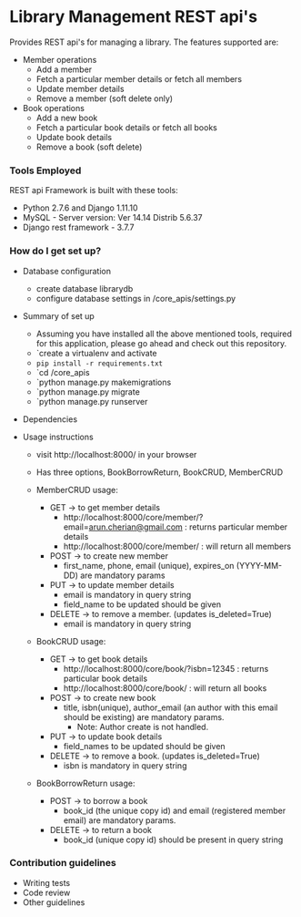 # Library Management REST api's #

Provides REST api's for managing a library.
The features supported are:

* Member operations
    * Add a member
    * Fetch a particular member details or fetch all members
    * Update member details
    * Remove a member (soft delete only)
* Book operations
    * Add a new book
    * Fetch a particular book details or fetch all books
    * Update book details
    * Remove a book (soft delete)

### Tools Employed ####

REST api Framework is built with these tools:

* Python 2.7.6 and Django 1.11.10
* MySQL - Server version: Ver 14.14 Distrib 5.6.37
* Django rest framework - 3.7.7

### How do I get set up? ###

* Database configuration
    * create database librarydb
    * configure database settings in <repo>/core_apis/settings.py
* Summary of set up
    * Assuming you have installed all the above mentioned tools, required for this application, please go ahead and check out this repository.
    * `create a virtualenv and activate
    * `pip install -r requirements.txt`
    * `cd <repo>/core_apis
    * `python manage.py makemigrations
    * `python manage.py migrate
    * `python manage.py runserver

* Dependencies

* Usage instructions
    * visit http://localhost:8000/ in your browser
    * Has three options, BookBorrowReturn, BookCRUD, MemberCRUD
    * MemberCRUD usage:
        * GET -> to get member details
            * http://localhost:8000/core/member/?email=arun.cherian@gmail.com : returns particular member details
            * http://localhost:8000/core/member/ : will return all members
        * POST -> to create new member
            * first_name, phone, email (unique), expires_on (YYYY-MM-DD) are mandatory params
        * PUT -> to update member details
            * email is mandatory in query string
            * field_name to be updated should be given
        * DELETE -> to remove a member. (updates is_deleted=True)
            * email is mandatory in query string
           
    * BookCRUD usage:
        * GET -> to get book details
            * http://localhost:8000/core/book/?isbn=12345 : returns particular book details
            * http://localhost:8000/core/book/ : will return all books
        * POST -> to create new book
            * title, isbn(unique), author_email (an author with this email should be existing) are mandatory params.
                * Note: Author create is not handled.
        * PUT -> to update book details
            * field_names to be updated should be given
        * DELETE -> to remove a book. (updates is_deleted=True)
            * isbn is mandatory in query string
            
    * BookBorrowReturn usage:
        * POST -> to borrow a book
            * book_id (the unique copy id) and email (registered member email) are mandatory params.
        * DELETE -> to return a book
            * book_id (unique copy id) should be present in query string

### Contribution guidelines ###

* Writing tests
* Code review
* Other guidelines
